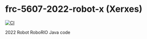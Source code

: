 # frc-5607-2022-robot-x (Xerxes)

[![CI](https://github.com/FirewallRobotics/frc-5607-2022-robot-x/actions/workflows/main.yml/badge.svg)](https://github.com/FirewallRobotics/frc-5607-2022-robot-x/actions/workflows/main.yml)

2022 Robot RoboRIO Java code
